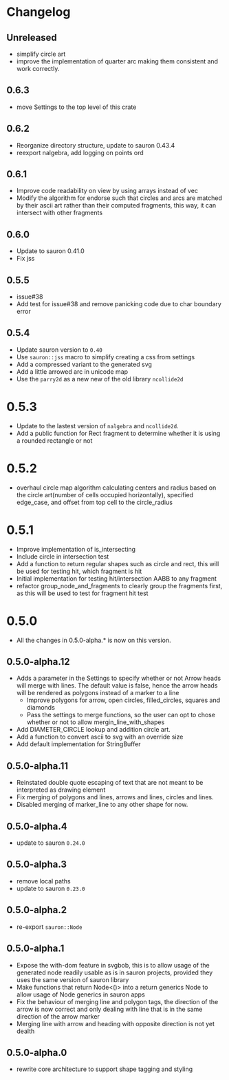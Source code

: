 # Changelog

## Unreleased

- simplify circle art
- improve the implementation of quarter arc making them consistent and work correctly.

## 0.6.3
- move Settings to the top level of this crate

## 0.6.2
- Reorganize directory structure, update to sauron 0.43.4
- reexport nalgebra, add logging on points ord

## 0.6.1
- Improve code readability on view by using arrays instead of vec
- Modify the algorithm for endorse such that circles and arcs are matched by their ascii art rather than their computed fragments, this way, it can intersect with other fragments

## 0.6.0
- Update to sauron 0.41.0
- Fix jss
## 0.5.5
- issue#38
- Add test for issue#38 and remove panicking code due to char boundary error

## 0.5.4
- Update sauron version to `0.40`
- Use `sauron::jss` macro to simplify creating a css from settings
- Add a compressed variant to the generated svg
- Add a little arrowed arc in unicode map
- Use the `parry2d` as a new new of the old library `ncollide2d`

# 0.5.3
- Update to the lastest version of `nalgebra` and `ncollide2d`.
- Add a public function for Rect fragment to determine whether it is using a rounded rectangle or not

# 0.5.2
- overhaul circle map algorithm calculating centers and radius based on the circle art(number of cells occupied horizontally), specified edge_case, and offset from top cell to the circle_radius

# 0.5.1
- Improve implementation of is_intersecting
- Include circle in intersection test
- Add a function to return regular shapes such as circle and rect, this will be used for testing hit, which fragment is hit
- Initial implementation for testing hit/intersection AABB to any fragment
- refactor group_node_and_fragments to clearly group the fragments first, as this will be used to test for fragment hit test

# 0.5.0
- All the changes in 0.5.0-alpha.* is now on this version.

## 0.5.0-alpha.12
- Adds a parameter in the Settings to specify whether or not Arrow heads will merge with lines. The default value is false, hence the arrow heads will be rendered as polygons instead of a marker to a line
    - Improve polygons for arrow, open circles, filled_circles, squares and diamonds
    - Pass the settings to merge functions, so the user can opt to chose whether or not to allow mergin_line_with_shapes
- Add DIAMETER_CIRCLE lookup and addition circle art.
- Add a function to convert ascii to svg with an override size
- Add default implementation for StringBuffer

## 0.5.0-alpha.11
- Reinstated double quote escaping of text that are not meant to be interpreted as drawing element
- Fix merging of polygons and lines, arrows and lines, circles and lines.
- Disabled merging of marker_line to any other shape for now.

## 0.5.0-alpha.4
- update to sauron `0.24.0`

## 0.5.0-alpha.3
- remove local paths
- update to sauron `0.23.0`

## 0.5.0-alpha.2
-  re-export `sauron::Node`

## 0.5.0-alpha.1
- Expose the with-dom feature in svgbob, this is to allow usage of the generated node readily usable as is in sauron projects, provided they uses the same version of sauron library
- Make functions that return Node<()> into a return generics Node<MSG> to allow usage of Node<MSG> generics in sauron apps
- Fix the behaviour of merging line and polygon tags, the direction of the arrow is now correct and only dealing with line that is in the same direction of the arrow marker
- Merging line with arrow and heading with opposite direction is not yet dealth

## 0.5.0-alpha.0
- rewrite core architecture to support shape tagging and styling
